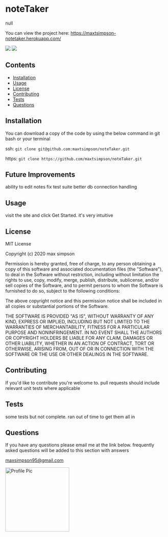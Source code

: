 
# noteTaker
null

You can view the project here: https://maxtsimpson-notetaker.herokuapp.com/

<img src="https://img.shields.io/badge/language-JavaScript-green">
<img src="https://img.shields.io/badge/last%20updated-2020%2005%2007T13:17:16Z-green?style=plastic&logo=github">

## Contents
- [Installation](#Installation)
- [Usage](#Usage)
- [License](#License)
- [Contributing](#Contributing)
- [Tests](#Tests)
- [Questions](#Questions)
## Installation

You can download a copy of the code by using the below command in git bash or your terminal

ssh:
```git clone git@github.com:maxtsimpson/noteTaker.git```

https:
```git clone https://github.com/maxtsimpson/noteTaker.git```

## Future Improvements
ability to edit notes
fix test suite
better db connection handling

## Usage
visit the site and click Get Started. it's very intuitive

## License
MIT License

Copyright (c) 2020 max simpson

Permission is hereby granted, free of charge, to any person obtaining a copy
of this software and associated documentation files (the "Software"), to deal
in the Software without restriction, including without limitation the rights
to use, copy, modify, merge, publish, distribute, sublicense, and/or sell
copies of the Software, and to permit persons to whom the Software is
furnished to do so, subject to the following conditions:

The above copyright notice and this permission notice shall be included in all
copies or substantial portions of the Software.

THE SOFTWARE IS PROVIDED "AS IS", WITHOUT WARRANTY OF ANY KIND, EXPRESS OR
IMPLIED, INCLUDING BUT NOT LIMITED TO THE WARRANTIES OF MERCHANTABILITY,
FITNESS FOR A PARTICULAR PURPOSE AND NONINFRINGEMENT. IN NO EVENT SHALL THE
AUTHORS OR COPYRIGHT HOLDERS BE LIABLE FOR ANY CLAIM, DAMAGES OR OTHER
LIABILITY, WHETHER IN AN ACTION OF CONTRACT, TORT OR OTHERWISE, ARISING FROM,
OUT OF OR IN CONNECTION WITH THE SOFTWARE OR THE USE OR OTHER DEALINGS IN THE
SOFTWARE.

## Contributing
If you'd like to contribute you're welcome to. pull requests should include relevant unit tests where applicable

## Tests
some tests but not complete. ran out of time to get them all in

## Questions
If you have any questions please email me at the link below. frequently asked questions will be added to this section with answers

<a href="mailto:maxsimpson95@gmail.com">maxsimpson95@gmail.com</a>

<img src="https://avatars0.githubusercontent.com/u/59285308?v=4" alt="Profile Pic" width="200" height="200">
